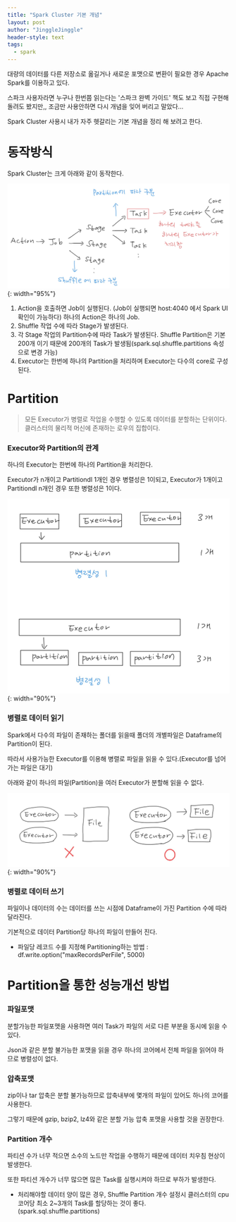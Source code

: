 ```yaml
---
title: "Spark Cluster 기본 개념"
layout: post
author: "JinggleJinggle"
header-style: text
tags:
  - spark
---
```


대량의 데이터를 다른 저장소로 옮길거나 새로운 포맷으로 변환이 필요한 경우 Apache Spark를 이용하고 있다.

스파크 사용자라면 누구나 한번쯤 읽는다는 '스파크 완벽 가이드' 책도 보고 직접 구현해 돌려도 봤지만,, 조금만 사용안하면 다시 개념을 잊어 버리고 말았다...

Spark Cluster 사용시 내가 자주 헷갈리는 기본 개념을 정리 해 보려고 한다.

# 동작방식

Spark Cluster는 크게 아래와 같이 동작한다.

![/img/in-post/2021-03-07/Spark-4.jpg](/img/in-post/2021-03-07/Spark-4.jpg){: width="95%"} 

1. Action을 호출하면 Job이 실행된다. (Job이 실행되면 host:4040 에서 Spark UI 확인이 가능하다)
하나의 Action은 하나의 Job. 
2.  Shuffle 작업 수에 따라 Stage가 발생된다.
3. 각 Stage 작업의 Partition수에 따라 Task가 발생된다.
Shuffle Partition은 기본 200개 이기 때문에 200개의 Task가 발생됨(spark.sql.shuffle.partitions 속성으로 변경 가능)
4. Executor는 한번에 하나의 Partition을 처리하며 Executor는 다수의 core로 구성된다.

# Partition

> 모든 Executor가 병렬로 작업을 수행할 수 있도록 데이터를 분할하는 단위이다.  
클러스터의 물리적 머신에 존재하는 로우의 집합이다.

### Executor와 Partition의 관계

하나의 Executor는 한번에 하나의 Partition을 처리한다.

Executor가 n개이고 Partitiondl 1개인 경우 병렬성은 1이되고, Executor가 1개이고 Partitiondl n개인 경우 또한 병렬성은 1이다.

![/img/in-post/2021-03-07/Spark-5.jpg](/img/in-post/2021-03-07/Spark-5.jpg){: width="90%"} 

### 병렬로 데이터 읽기

Spark에서 다수의 파일이 존재하는 폴더를 읽을때 폴더의 개별파일은 Dataframe의 Partition이 된다.

따라서 사용가능한 Executor를 이용해 병렬로 파일을 읽을 수 있다.(Executor를 넘어가는 파일은 대기)

아래와 같이 하나의 파일(Partition)을 여러 Executor가 분할해 읽을 수 없다.

![/img/in-post/2021-03-07/Spark-6.jpg](/img/in-post/2021-03-07/Spark-6.jpg){: width="90%"} 

### 병렬로 데이터 쓰기

파일이나 데이터의 수는 데이터를 쓰는 시점에 Dataframe이 가진 Partition 수에 따라 달라진다.

기본적으로 데이터 Partition당 하나의 파일이 만들어 진다.

- 파일당 레코드 수를 지정해 Partitioning하는 방법 : df.write.option("maxRecordsPerFile", 5000)

# Partition을 통한 성능개선 방법

### 파일포맷

분할가능한 파일포맷을 사용하면 여러 Task가 파일의 서로 다른 부분을 동시에 읽을 수 있다.

Json과 같은 분할 불가능한 포맷을 읽을 경우 하나의 코어에서 전체 파일을 읽어야 하므로 병렬성이 없다.

### 압축포맷

zip이나 tar 압축은 분할 불가능하므로 압축내부에 몇개의 파일이 있어도 하나의 코어를 사용한다.

그렇기 때문에 gzip, bzip2, lz4와 같은 분할 가능 압축 포맷을 사용할 것을 권장한다.

### Partition 개수

파티션 수가 너무 적으면 소수의 노드만 작업을 수행하기 때문에 데이터 치우침 현상이 발생한다.

또한 파티션 개수가 너무 많으면 많은 Task를 실행시켜야 하므로 부하가 발생한다.

- 처리해야할 데이터 양이 많은 경우, Shuffle Partition 개수 설정시 클러스터의 cpu 코어당 최소 2~3개의 Task를 할당하는 것이 좋다. (spark.sql.shuffle.partitions)